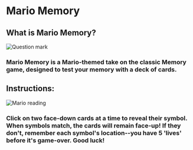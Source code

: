 # Mario Memory

## What is Mario Memory?

![Question mark](https://pics.me.me/thumb_2-mario-bros-question-mark-box-coin-candies-display-sour-54064620.png)

### Mario Memory is a Mario-themed take on the classic Memory game, designed to test your memory with a deck of cards.

## Instructions:

![Mario reading](https://i0.wp.com/www.infendo.com/wp-content/uploads/2012/01/paper_mario_reading_map_preview.png?resize=256%2C256)

### Click on two face-down cards at a time to reveal their symbol. When symbols match, the cards will remain face-up! If they don't, remember each symbol's location--you have 5 'lives' before it's game-over. Good luck!
